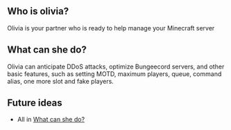 ## Who is olivia?
Olivia is your partner who is ready to help manage your Minecraft server

## What can she do?
Olivia can anticipate DDoS attacks, optimize Bungeecord servers, and other basic features, such as setting MOTD, maximum players, queue, command alias, one more slot and fake players.

## Future ideas
- All in [What can she do?]()
